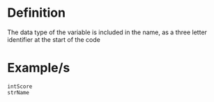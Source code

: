 # Definition

The data type of the variable is included in the name, as a three letter identifier at the start of the code
# Example/s

```
intScore
strName
```
